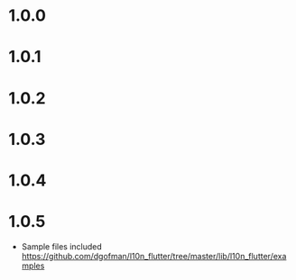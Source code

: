 # 1.0.0
# 1.0.1
# 1.0.2
# 1.0.3
# 1.0.4
# 1.0.5

- Sample files included https://github.com/dgofman/l10n_flutter/tree/master/lib/l10n_flutter/examples 